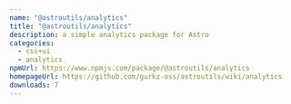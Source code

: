 ```yaml
---
name: "@astroutils/analytics"
title: "@astroutils/analytics"
description: a simple analytics package for Astro
categories:
  - css+ui
  - analytics
npmUrl: https://www.npmjs.com/package/@astroutils/analytics
homepageUrl: https://github.com/gurkz-oss/astroutils/wiki/analytics
downloads: 7
---
```

